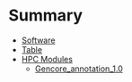 # Summary

* [Software](software/software.md)
* [Table](software/table.md)
* [HPC Modules](environment/environments.md)
	* [Gencore_annotation_1.0](environment/gencore_annotation_1.0.md)
